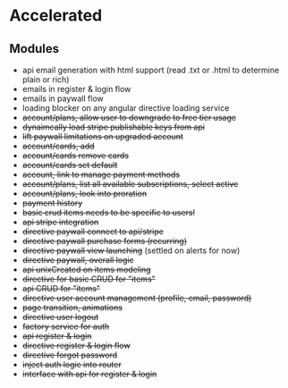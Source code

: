 
# Accelerated

## Modules
- api email generation with html support (read .txt or .html to determine plain or rich)
- emails in register & login flow
- emails in paywall flow
- loading blocker on any angular directive loading service
- ~~account/plans, allow user to downgrade to free tier usage~~
- ~~dynaimcally load stripe publishable keys from api~~
- ~~lift paywall limitations on upgraded account~~
- ~~account/cards, add~~
- ~~account/cards remove cards~~
- ~~account/cards set default~~
- ~~account, link to manage payment methods~~
- ~~account/plans, list all available subscriptions, select active~~
- ~~account/plans, look into proration~~
- ~~payment history~~
- ~~basic crud items needs to be specific to users!~~
- ~~api stripe integration~~
- ~~directive paywall connect to api/stripe~~
- ~~directive paywall purchase forms (recurring)~~
- ~~directive paywall view launching~~ (settled on alerts for now)
- ~~directive paywall, overall logic~~
- ~~api unixCreated on items modeling~~
- ~~directive for basic CRUD for "items"~~
- ~~api CRUD for "items"~~
- ~~directive user account management (profile, email, password)~~
- ~~page transition, animations~~
- ~~directive user logout~~
- ~~factory service for auth~~
- ~~api register & login~~
- ~~directive register & login flow~~
- ~~directive forgot password~~
- ~~inject auth logic into router~~
- ~~interface with api for register & login~~
